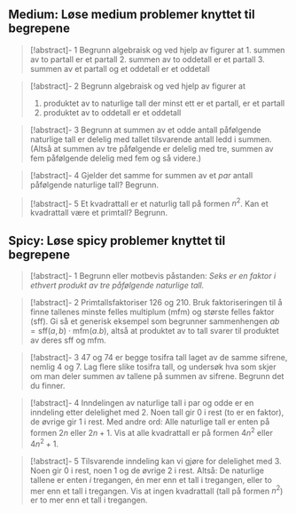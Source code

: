 ## Medium: Løse medium problemer knyttet til begrepene

> [!abstract]- 1
> Begrunn algebraisk og ved hjelp av figurer at
>     1. summen av to partall er et partall
>     2. summen av to oddetall er et partall
>     3. summen av et partall og et oddetall er et oddetall

> [!abstract]- 2
> Begrunn algebraisk og ved hjelp av figurer at
> 1. produktet av to naturlige tall der minst ett er et partall, er et partall
> 2. produktet av to oddetall er et oddetall


> [!abstract]- 3
> Begrunn at summen av et odde antall påfølgende naturlige tall er delelig med tallet tilsvarende antall ledd i summen. (Altså at summen av tre påfølgende er delelig med tre, summen av fem påfølgende delelig med fem og så videre.)


> [!abstract]- 4
> Gjelder det samme for summen av et *par* antall påfølgende naturlige tall? Begrunn.

> [!abstract]- 5
>  Et kvadrattall er et naturlig tall på formen $n^{2}$. Kan et kvadrattall være et primtall? Begrunn.

## Spicy: Løse spicy problemer knyttet til begrepene

> [!abstract]- 1
> Begrunn eller motbevis påstanden: *Seks er en faktor i ethvert produkt av tre påfølgende naturlige tall.*

> [!abstract]- 2
> Primtallsfaktoriser $126$ og $210$. Bruk faktoriseringen til å finne tallenes minste felles multiplum ($\text{mfm}$) og største felles faktor ($\text{sff}$). Gi så et generisk eksempel som begrunner sammenhengen $ab = \text{sff}(a,b) \cdot \text{mfm}(a.b)$, altså at produktet av to tall svarer til produktet av deres $\text{sff}$ og $\text{mfm}$.

> [!abstract]- 3
>  $47$ og $74$ er begge tosifra tall laget av de samme sifrene, nemlig $4$ og $7$. Lag flere slike tosifra tall, og undersøk hva som skjer om man deler summen av tallene på summen av sifrene. Begrunn det du finner.

> [!abstract]- 4
>  Inndelingen av naturlige tall i par og odde er en inndeling etter delelighet med $2$. Noen tall gir $0$ i rest (to er en faktor), de øvrige gir $1$ i rest. Med andre ord: Alle naturlige tall er enten på formen $2n$ eller $2n + 1$. 
>  Vis at alle kvadrattall er på formen $4n^2$ eller $4n^2+1$.
>  

> [!abstract]- 5
> Tilsvarende inndeling kan vi gjøre for delelighet med $3$. Noen gir $0$ i rest, noen $1$ og de øvrige $2$ i rest. Altså: De naturlige tallene er enten *i* tregangen, én mer enn et tall i tregangen, eller to mer enn et tall i tregangen. Vis at ingen kvadrattall (tall på formen $n^{2}$) er to mer enn et tall i tregangen.


